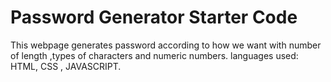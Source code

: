 # Password Generator Starter Code
This webpage generates password according to how we want with number of length ,types of characters and numeric numbers.
languages used:
HTML, CSS , JAVASCRIPT.
